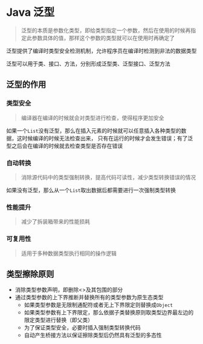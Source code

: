 # Java 泛型

> 泛型的本质是参数化类型，即给类型指定一个参数，然后在使用的时候再指定此参数具体的值，那样这个参数的类型就可以在使用时再确定了

泛型提供了编译时类型安全检测机制，允许程序员在编译时检测到非法的数据类型

泛型可以用于类、接口、方法，分别形成泛型类、泛型接口、泛型方法

## 泛型的作用
### 类型安全
> 编译器在编译的时候就会对类型进行检查，使得程序更加安全

如果一个`List`没有泛型，那么在插入元素的时候就可以任意插入各种类型的数据，这时候编译的时候无法检查出来，
只有在运行的时候才会发生错误；有了泛型之后会在编译的时候就去检查类型是否存在错误

### 自动转换
> 消除源代码中的类型强制转换，提高代码可读性，减少类型转换错误的情况

如果没有泛型，那么从一个`List`取出数据后都需要进行一次强制类型转换

### 性能提升
> 减少了拆装箱带来的性能损耗

### 可复用性
> 适用于多种数据类型执行相同的操作逻辑

## 类型擦除原则
- 消除类型参数声明，即删除<>及其包围的部分
- 通过类型参数的上下界推断并替换所有的类型参数为原生态类型
  - 如果类型参数是无限制通配符或者无上下界限定则替换成`Object`
  - 如果类型参数有上下界限定，那么依据子类替换原则取类型边界最左边的限定类型进行替换（即父类）
  - 为了保证类型安全，必要时插入强制类型转换代码
  - 自动产生桥接方法以保证擦除类型后仍然具有泛型的多态性